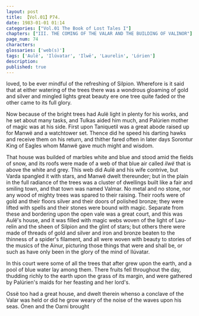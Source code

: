 ```yaml
---
layout: post
title: 【Vol.01】P74.
date: 1983-01-01 01:14
categories: ["Vol.01 The Book of Lost Tales I"]
chapters: ["III. THE COMING OF THE VALAR AND THE BUILDING OF VALINOR"]
page_num: 74
characters: 
glossaries: ['web(s)']
tags: ['Aulë', 'Ilúvatar', 'Ilwë', 'Laurelin', 'Lórien']
description: 
published: true
---
```


<p style="text-indent: 0;">
loved, to be ever mindful of the refreshing of Silpion. Wherefore is it said that at either watering of the trees there was a wondrous gloaming of gold and silver and mingled lights great beauty ere one tree quite faded or the other came to its full glory.
</p>

Now because of the bright trees had Aulë light in plenty for his works, and he set about many tasks, and Tulkas aided him much, and Palúrien mother of magic was at his side. First upon Taniquetil was a great abode raised up for Manwë and a watchtower set. Thence did he speed his darting hawks and receive them on his return, and thither fared often in later days Sorontur King of Eagles whom Manwë gave much might and wisdom.

That house was builded of marbles white and blue and stood amid the fields of snow, and its roofs were made of a web of that blue air called <I>ilwë</I> that is above the white and grey. This web did Aulë and his wife contrive, but Varda spangled it with stars, and Manwë dwelt thereunder; but in the plain in the full radiance of the trees was a cluster of dwellings built like a fair and smiling town, and that town was named Valmar. No metal and no stone, nor any wood of mighty trees was spared to their raising. Their roofs were of gold and their floors silver and their doors of polished bronze; they were lifted with spells and their stones were bound with magic. Separate from these and bordering upon the open vale was a great court, and this was Aulë's house, and it was filled with magic webs woven of the light of Lau-relin and the sheen of Silpion and the glint of stars; but others there were made of threads of gold and silver and iron and bronze beaten to the thinness of a spider's filament, and all were woven with beauty to stories of the musics of the Ainur, picturing those things that were and shall be, or such as have only been in the glory of the mind of Ilúvatar.

In this court were some of all the trees that after grew upon the earth, and a pool of blue water lay among them. There fruits fell throughout the day, thudding richly to the earth upon the grass of its margin, and were gathered by Palúrien's maids for her feasting and her lord's.

Ossë too had a great house, and dwelt therein whenso a conclave of the Valar was held or did he grow weary of the noise of the waves upon his seas. Ónen and the Oarni brought

